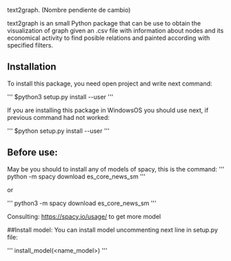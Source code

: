 text2graph. (Nombre pendiente de cambio)

text2graph is an small Python package that can be use to obtain the visualization of graph given an .csv file with information about nodes and its economical activity to find posible relations and painted according with specified filters.

## Installation

To install this package, you need open project and write next command:

'''
$python3 setup.py install --user
'''

If you are installing this package in WindowsOS you should use next, if previous command had not worked:

'''
$python setup.py install --user
'''

## Before use:

May be you should to install any of models of spacy, this is the command:
'''
python -m spacy download es_core_news_sm
'''

or

'''
python3 -m spacy download es_core_news_sm
'''

Consulting:
https://spacy.io/usage/ to get more model

##Install model:
You can install model uncommenting next line in setup.py file:

'''
install_model(<name_model>)
'''
